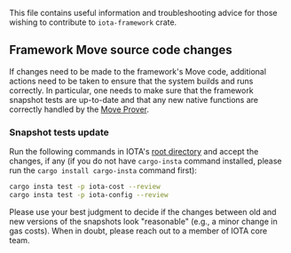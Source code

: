 This file contains useful information and troubleshooting advice for those wishing to contribute to `iota-framework` crate.

## Framework Move source code changes

If changes need to be made to the framework's Move code, additional actions need to be taken to ensure that the system builds and runs correctly. In particular, one needs to make sure that the framework snapshot tests are up-to-date and that any new native functions are correctly handled by the [Move Prover](https://github.com/move-language/move/tree/main/language/move-prover).

### Snapshot tests update

Run the following commands in IOTA's [root directory](../../) and accept the changes, if any (if you do not have `cargo-insta` command installed, please run the `cargo install cargo-insta` command first):

```bash
cargo insta test -p iota-cost --review
cargo insta test -p iota-config --review
```

Please use your best judgment to decide if the changes between old and new versions of the snapshots look "reasonable" (e.g., a minor change in gas costs). When in doubt, please reach out to a member of IOTA core team.
